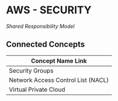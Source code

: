 # AWS - SECURITY
_Shared Responsibility Model_

## Connected Concepts

| Concept Name Link                     | 
| ---                                   | 
| Security Groups                       | 
| Network Access Control List (NACL)    | 
| Virtual Private Cloud                 | 
    